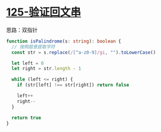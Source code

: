 # [125-验证回文串](https://leetcode.cn/problems/valid-palindrome/)

思路：双指针

```ts
function isPalindrome(s: string): boolean {
  // 按照题意提取字符
  const str = s.replace(/[^a-z0-9]/gi, "").toLowerCase()

  let left = 0
  let right = str.length - 1

  while (left <= right) {
    if (str[left] !== str[right]) return false

    left++
    right--
  }

  return true
}
```
